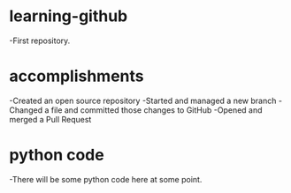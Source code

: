 # learning-github
-First repository.
 
# accomplishments
-Created an open source repository
-Started and managed a new branch
-Changed a file and committed those changes to GitHub
-Opened and merged a Pull Request

# python code
-There will be some python code here at some point.
